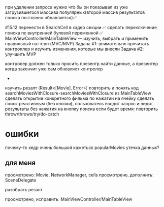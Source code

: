при удалении запроса нужно что бы он показывал из уже загрузившегося массива популярных(второй массив результатов поиска постоянно обнавляется)✅

#15.12
перенести в SearchCell в хэдер секции ✅
сделать переключение поиска по внутренней булевой переменной ✅
MainViewController/MainTableView — изучить, выбрать и применить правильный паттерн (MVC/MVP)
Задача #1: внимательно прочитать контроллер и изучить изменения, которые мы внесли
Задача #2: улучшить MVP

контролер должен только просить презентр найти данные, а презентер когда закончит уже сам обновляет контролер

*
изучить резалт (Result<[Movie], Error>)
повторить и понять код searchMoviesWithClosure-searchMoviesWithClosure из MainTableView
сделать открытие конкретного фильма по нажатии на ячейку
сделать поиск реактивным (без кнопки), пользователь вводит запрос и видит результаты без нажатия на кнопку поиска
если будет время: повторить throw/throws/try/do-catch

# ошибки
почему-то хедр очень большой
кажеться popularMovies утечка данных?

## для меня
просмотрено: Movie, NetworkManager, cells
просмотрено, дополнить: SceneDelegate

разобрать резалт


просмотрено, исправить: MainViewController/MainTableView


